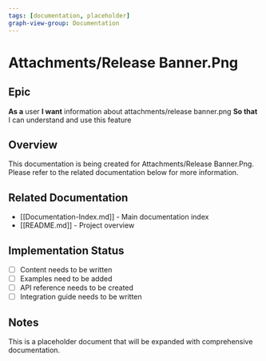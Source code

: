 ```yaml
---
tags: [documentation, placeholder]
graph-view-group: Documentation
---
```


# Attachments/Release Banner.Png

## Epic
**As a** user
**I want** information about attachments/release banner.png
**So that** I can understand and use this feature

## Overview

This documentation is being created for Attachments/Release Banner.Png. Please refer to the related documentation below for more information.

## Related Documentation

- [[Documentation-Index.md]] - Main documentation index
- [[README.md]] - Project overview

## Implementation Status

- [ ] Content needs to be written
- [ ] Examples need to be added
- [ ] API reference needs to be created
- [ ] Integration guide needs to be written

## Notes

This is a placeholder document that will be expanded with comprehensive documentation.
